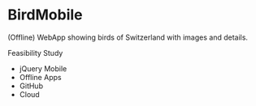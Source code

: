 BirdMobile
==========

(Offline) WebApp showing birds of Switzerland with images and details.

Feasibility Study
- jQuery Mobile
- Offline Apps
- GitHub
- Cloud
